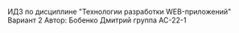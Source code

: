 ИДЗ по дисциплине "Технологии разработки WEB-приложений"
Вариант 2
Автор: Бобенко Дмитрий группа АС-22-1
